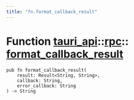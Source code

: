 ```yaml
---
title: "fn.format_callback_result"
---
```


# Function [tauri_api](/docs/api/rust/tauri_api/../index.html)::​[rpc](/docs/api/rust/tauri_api/index.html)::​[format_callback_result](/docs/api/rust/tauri_api/)

    pub fn format_callback_result(
        result: Result<String, String>, 
        callback: String, 
        error_callback: String
    ) -> String
